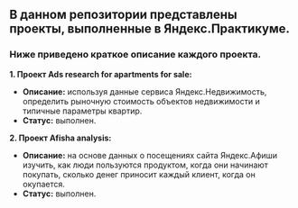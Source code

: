 ## В данном репозитории представлены проекты, выполненные в Яндекс.Практикуме.
### Ниже приведено краткое описание каждого проекта.

**1. Проект Ads research for apartments for sale:**

  - **Описание:** используя данные сервиса Яндекс.Недвижимость, определить рыночную стоимость объектов недвижимости и типичные параметры квартир.
  - **Статус:** выполнен.
  
**2. Проект Afisha analysis:**

  - **Описание:** на основе данных о посещениях сайта Яндекс.Афиши изучить, как люди пользуются продуктом, когда они начинают покупать, сколько денег приносит каждый клиент, когда он окупается.
  - **Статус:** выполнен.
 

